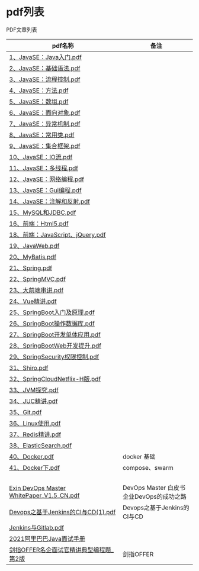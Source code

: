 # pdf列表




PDF文章列表

| pdf名称                                                      | 备注                                          |
| ------------------------------------------------------------ | --------------------------------------------- |
| [1、JavaSE：Java入门.pdf](https://hubu8.github.io/pdf/web/viewer.html?file=1、JavaSE：Java入门.pdf) |                                               |
| [2、JavaSE：基础语法.pdf](https://hubu8.github.io/pdf/web/viewer.html?file=2、JavaSE：基础语法.pdf) |                                               |
| [3、JavaSE：流程控制.pdf](https://hubu8.github.io/pdf/web/viewer.html?file=3、JavaSE：流程控制.pdf) |                                               |
| [4、JavaSE：方法.pdf](https://hubu8.github.io/pdf/web/viewer.html?file=4、JavaSE：方法.pdf) |                                               |
| [5、JavaSE：数组.pdf](https://hubu8.github.io/pdf/web/viewer.html?file=5、JavaSE：数组.pdf) |                                               |
| [6、JavaSE：面向对象.pdf](https://hubu8.github.io/pdf/web/viewer.html?file=6、JavaSE：面向对象.pdf) |                                               |
| [7、JavaSE：异常机制.pdf](https://hubu8.github.io/pdf/web/viewer.html?file=7、JavaSE：异常机制.pdf) |                                               |
| [8、JavaSE：常用类.pdf](https://hubu8.github.io/pdf/web/viewer.html?file=8、JavaSE：常用类.pdf) |                                               |
| [9、JavaSE：集合框架.pdf](https://hubu8.github.io/pdf/web/viewer.html?file=9、JavaSE：集合框架.pdf) |                                               |
| [10、JavaSE：IO流.pdf](https://hubu8.github.io/pdf/web/viewer.html?file=10、JavaSE：IO流.pdf) |                                               |
| [11、JavaSE：多线程.pdf](https://hubu8.github.io/pdf/web/viewer.html?file=11、JavaSE：多线程.pdf) |                                               |
| [12、JavaSE：网络编程.pdf](https://hubu8.github.io/pdf/web/viewer.html?file=12、JavaSE：网络编程.pdf) |                                               |
| [13、JavaSE：Gui编程.pdf](https://hubu8.github.io/pdf/web/viewer.html?file=13、JavaSE：Gui编程.pdf) |                                               |
| [14、JavaSE：注解和反射.pdf](https://hubu8.github.io/pdf/web/viewer.html?file=14、JavaSE：注解和反射.pdf) |                                               |
| [15、MySQL和JDBC.pdf](https://hubu8.github.io/pdf/web/viewer.html?file=15、MySQL和JDBC.pdf) |                                               |
| [16、前端：Html5.pdf](https://hubu8.github.io/pdf/web/viewer.html?file=16、前端：Html5.pdf) |                                               |
| [18、前端：JavaScript、jQuery.pdf](https://hubu8.github.io/pdf/web/viewer.html?file=18、前端：JavaScript、jQuery.pdf) |                                               |
| [19、JavaWeb.pdf](https://hubu8.github.io/pdf/web/viewer.html?file=19、JavaWeb.pdf) |                                               |
| [20、MyBatis.pdf](https://hubu8.github.io/pdf/web/viewer.html?file=20、MyBatis.pdf) |                                               |
| [21、Spring.pdf](https://hubu8.github.io/pdf/web/viewer.html?file=21、Spring.pdf) |                                               |
| [22、SpringMVC.pdf](https://hubu8.github.io/pdf/web/viewer.html?file=22、SpringMVC.pdf) |                                               |
| [23、大前端串讲.pdf](https://hubu8.github.io/pdf/web/viewer.html?file=23、大前端串讲.pdf) |                                               |
| [24、Vue精讲.pdf](https://hubu8.github.io/pdf/web/viewer.html?file=24、Vue精讲.pdf) |                                               |
| [25、SpringBoot入门及原理.pdf](https://hubu8.github.io/pdf/web/viewer.html?file=25、SpringBoot入门及原理.pdf) |                                               |
| [26、SpringBoot操作数据库.pdf](https://hubu8.github.io/pdf/web/viewer.html?file=26、SpringBoot操作数据库.pdf) |                                               |
| [27、SpringBoot开发单体应用.pdf](https://hubu8.github.io/pdf/web/viewer.html?file=27、SpringBoot开发单体应用.pdf) |                                               |
| [28、SpringBootWeb开发提升.pdf](https://hubu8.github.io/pdf/web/viewer.html?file=28、SpringBootWeb开发提升.pdf) |                                               |
| [29、SpringSecurity权限控制.pdf](https://hubu8.github.io/pdf/web/viewer.html?file=29、SpringSecurity权限控制.pdf) |                                               |
| [31、Shiro.pdf](https://hubu8.github.io/pdf/web/viewer.html?file=31、Shiro.pdf) |                                               |
| [32、SpringCloudNetflix-H版.pdf](https://hubu8.github.io/pdf/web/viewer.html?file=32、SpringCloudNetflix-H版.pdf) |                                               |
| [33、JVM探究.pdf](https://hubu8.github.io/pdf/web/viewer.html?file=33、JVM探究.pdf) |                                               |
| [34、JUC精讲.pdf](https://hubu8.github.io/pdf/web/viewer.html?file=34、JUC精讲.pdf) |                                               |
| [35、Git.pdf](https://hubu8.github.io/pdf/web/viewer.html?file=35、Git.pdf) |                                               |
| [36、Linux使用.pdf](https://hubu8.github.io/pdf/web/viewer.html?file=36、Linux使用.pdf) |                                               |
| [37、Redis精讲.pdf](https://hubu8.github.io/pdf/web/viewer.html?file=37、Redis精讲.pdf) |                                               |
| [38、ElasticSearch.pdf](https://hubu8.github.io/pdf/web/viewer.html?file=38、ElasticSearch.pdf) |                                               |
| [40、Docker.pdf](https://hubu8.github.io/pdf/web/viewer.html?file=40、Docker.pdf) | docker 基础                                   |
| [41、Docker下.pdf](https://hubu8.github.io/pdf/web/viewer.html?file=41、Docker下.pdf) | compose、swarm                                |
|                                                              |                                               |
|                                                              |                                               |
|                                                              |                                               |
|                                                              |                                               |
| [Exin DevOps Master WhitePaper_V1.5_CN.pdf](https://hubu8.github.io/pdf/web/viewer.html?file=Exin_DevOps_Master_WhitePaper_V1.5_CN.pdf) | DevOps Master 白皮书<br/>企业DevOps的成功之路 |
| [Devops之基于Jenkins的CI与CD(1).pdf](https://hubu8.github.io/pdf/web/viewer.html?file=Devops之基于Jenkins的CI与CD(1).pdf) | Devops之基于Jenkins的CI与CD                   |
| [Jenkins与Gitlab.pdf](https://hubu8.github.io/pdf/web/viewer.html?file=Jenkins与Gitlab-markdown.pdf) |                                               |
| [2021阿里巴巴Java面试手册](https://hubu8.github.io/pdf/web/viewer.html?file=2021阿里巴巴Java面试手册.pdf) |                                               |
| [剑指OFFER名企面试官精讲典型编程题_第2版](https://hubu8.github.io/pdf/web/viewer.html?file=剑指OFFER名企面试官精讲典型编程题_第2版.pdf) | 剑指OFFER                                     |




